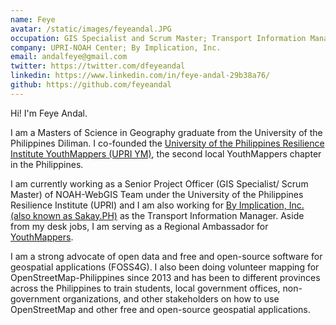 ```yaml
---
name: Feye
avatar: /static/images/feyeandal.JPG
occupation: GIS Specialist and Scrum Master; Transport Information Manager
company: UPRI-NOAH Center; By Implication, Inc.
email: andalfeye@gmail.com
twitter: https://twitter.com/dfeyeandal
linkedin: https://www.linkedin.com/in/feye-andal-29b38a76/
github: https://github.com/feyeandal
---
```


Hi! I'm Feye Andal.

I am a Masters of Science in Geography graduate from the University of the Philippines Diliman. I co-founded the [University of the Philippines Resilience Institute YouthMappers (UPRI YM)](https://www.facebook.com/UPRIYouthMappers/), the second local YouthMappers chapter in the Philippines.

I am currently working as a Senior Project Officer (GIS Specialist/ Scrum Master) of NOAH-WebGIS Team under the University of the Philippines Resilience Institute (UPRI) and I am also working for [By Implication, Inc. (also known as Sakay.PH)](https://byimplication.com/) as the Transport Information Manager. Aside from my desk jobs, I am serving as a Regional Ambassador for [YouthMappers](https://youthmappers.org).

I am a strong advocate of open data and free and open-source software for geospatial applications (FOSS4G). I also been doing volunteer mapping for OpenStreetMap-Philippines since 2013 and has been to different provinces across the Philippines to train students, local government offices, non-government organizations, and other stakeholders on how to use OpenStreetMap and other free and open-source geospatial applications.
